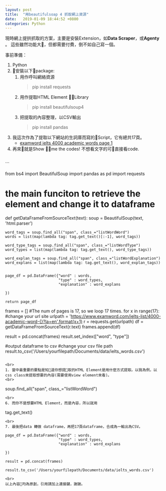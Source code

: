 ```yaml
---
layout: post
title:  "用beautifulsoap 4 抓取網上資源"
date:   2019-01-09 18:44:52 +0800
categories: Python
---
```


現時網上提拱抓取的方案，主要是安裝Extension，如**Data Scraper**，或**Agenty** 。 這些雖然功能大，但都需要付費，倒不如自己寫一個。

事前準備：
1. Python
2. 安裝以下package:
   1.  用作呼叫網絡資源
       > pip install requests
   2.  用作提取HTML Element Library
       > pip install beautifulsoup4
   3.  把提取的內容整理，以CSV輸出
       > pip install pandas
3.  我這次作為了提取以下網站的生詞庫而寫的Script，它有總共17頁。
     * [examword ielts 4000 academic words page 1](https://www.examword.com/ielts-list/4000-academic-word-1?la=en)
4. 再來就是Show me the codes! 不想看文字的可直接看code.
<br>
```

from bs4 import BeautifulSoup
import pandas as pd
import requests


# the main funciton to retrieve the element and change it to dataframe
def getDataFrameFromSourceText(text):
    soup = BeautifulSoup(text, 'html.parser')

    word_tags = soup.find_all("span", class_="listWordWord")
    words = list(map(lambda tag: tag.get_text()[:-1], word_tags))

    word_type_tags = soup.find_all("span", class_="listWordType")
    word_types = list(map(lambda tag: tag.get_text(), word_type_tags))

    word_explan_tags = soup.find_all("span", class_="listWordExplanation")
    word_explans = list(map(lambda tag: tag.get_text(), word_explan_tags))


    page_df = pd.DataFrame({"word" : words,
                            "type" : word_types,
                            "explanation" : word_explans

    })
    
    return page_df


frames = []
#The num of pages is 17, so we loop 17 times.
for x in range(17):
    #change your url site
    urlpath = 'https://www.examword.com/ielts-list/4000-academic-word-{}?la=en'.format(x+1)
    r = requests.get(urlpath)
    df = getDataFrameFromSourceText(r.text)
    frames.append(df)

result = pd.concat(frames)
result.set_index(["word", "type"])

#output dataframe to csv
#change your csv file path
result.to_csv('/Users/yourfilepath/Documents/data/ielts_words.csv')
```

<br>
1. 當中最重要的要點是知道你想提取的HTML Element是用什麼方式提取。以我為例，以css class來提取想要的內容(需要使用view element來看)。
<br>
```
soup.find_all("span", class_="listWordWord")
```
<br>
6. 而你不是想要HTML Element，而是內容，所以就用
```
tag.get_text()
```
<br>
7. 最後把data 轉做 dataframe，再把17頁dataframe，合成為一輸出為CSV。
```
    page_df = pd.DataFrame({"word" : words,
                            "type" : word_types,
                            "explanation" : word_explans

    })

    result = pd.concat(frames)

    result.to_csv('/Users/yourfilepath/Documents/data/ielts_words.csv')
```
<br>
以上內容均為原創，引用請加上連接鍵，謝謝。